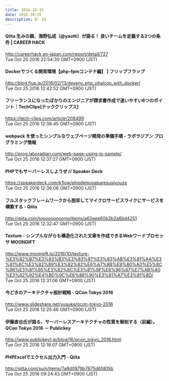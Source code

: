 ```yaml
---
title: 2016-10-25
date: 2016-10-25
description: B! 10
---
```


#### Qiita 生みの親、海野弘成（@yaotti）が語る！ 良いチームを定義する2つの条件 | CAREER HACK
http://careerhack.en-japan.com/report/detail/727<br>
Tue Oct 25 2016 22:54:30 GMT+0900 (JST)<br>


#### Dockerでつくる開発環境【php-fpmコンテナ編】 | フリップフラップ
http://blog.flup.jp/2016/02/13/devenv_php_phalcon_with_docker/<br>
Tue Oct 25 2016 12:42:52 GMT+0900 (JST)<br>


#### フリーランスになったばかりのエンジニアが請求書作成で迷いやすい6つのポイント｜TechClips[テッククリップス]
https://tech-clips.com/article/208499<br>
Tue Oct 25 2016 12:38:45 GMT+0900 (JST)<br>


#### webpack を使ったシンプルなウェブページ開発の準備手順 - ラボラジアン プログラミング情報
http://prog.laboradian.com/web-page-using-js-sample/<br>
Tue Oct 25 2016 12:37:27 GMT+0900 (JST)<br>


#### PHPでもサーバーレスしようぜ // Speaker Deck
https://speakerdeck.com/k1low/phpdemosabaresusiyouze<br>
Tue Oct 25 2016 12:36:08 GMT+0900 (JST)<br>


#### フルスタックフレームワークから脱却してマイクロサービスライクにサービスを構築する - Qiita
http://qiita.com/tooooooooomy/items/a62eee60b2b2a6bd4251<br>
Tue Oct 25 2016 12:32:47 GMT+0900 (JST)<br>


#### Texture - シンプルながらも構造化された文章を作成できるWebワードプロセッサ MOONGIFT
http://www.moongift.jp/2016/10/texture-%E3%82%B7%E3%83%B3%E3%83%97%E3%83%AB%E3%81%AA%E3%81%8C%E3%82%89%E3%82%82%E6%A7%8B%E9%80%A0%E5%8C%96%E3%81%95%E3%82%8C%E3%81%9F%E6%96%87%E7%AB%A0%E3%82%92%E4%BD%9C%E6%88%90%E3%81%A7%E3%81%8D/<br>
Tue Oct 25 2016 12:31:06 GMT+0900 (JST)<br>


#### 今どきのアーキテクチャ設計戦略 - QCon Tokyo 2016
http://www.slideshare.net/yusuke/qcon-tokyo-2016<br>
Tue Oct 25 2016 12:25:46 GMT+0900 (JST)<br>


#### 伊藤直也氏が語る、サーバーレスアーキテクチャの性質を解剖する（前編）。QCon Tokyo 2016 － Publickey
http://www.publickey1.jp/blog/16/qcon_tokyo_2016.html<br>
Tue Oct 25 2016 12:18:07 GMT+0900 (JST)<br>


#### PHPExcelでエクセル出力入門 - Qiita
http://qiita.com/suin/items/7a8d0979b7675d6fd05b<br>
Tue Oct 25 2016 09:24:43 GMT+0900 (JST)<br>


